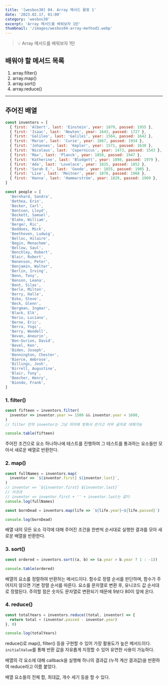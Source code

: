 ```yaml
---
title: '[wesbos30] 04. Array 메서드 활용 1'
date: '2023.02.17, 01:00'
category: 'wesbos30'
excerpt: 'Array 메서드를 배워보자 1탄'
thumbnail: '/images/wesbos04-array-method1.webp'
---
```


> 💡 Array 메서드를 배워보자 1탄

## 배워야 할 메서드 목록

1. array.filter()
2. array.map()
3. array.sort()
4. array.reduce()

---

## 주어진 배열

```jsx
const inventors = [
  { first: 'Albert', last: 'Einstein', year: 1879, passed: 1955 },
  { first: 'Isaac', last: 'Newton', year: 1643, passed: 1727 },
  { first: 'Galileo', last: 'Galilei', year: 1564, passed: 1642 },
  { first: 'Marie', last: 'Curie', year: 1867, passed: 1934 },
  { first: 'Johannes', last: 'Kepler', year: 1571, passed: 1630 },
  { first: 'Nicolaus', last: 'Copernicus', year: 1473, passed: 1543 },
  { first: 'Max', last: 'Planck', year: 1858, passed: 1947 },
  { first: 'Katherine', last: 'Blodgett', year: 1898, passed: 1979 },
  { first: 'Ada', last: 'Lovelace', year: 1815, passed: 1852 },
  { first: 'Sarah E.', last: 'Goode', year: 1855, passed: 1905 },
  { first: 'Lise', last: 'Meitner', year: 1878, passed: 1968 },
  { first: 'Hanna', last: 'Hammarström', year: 1829, passed: 1909 },
]

const people = [
  'Bernhard, Sandra',
  'Bethea, Erin',
  'Becker, Carl',
  'Bentsen, Lloyd',
  'Beckett, Samuel',
  'Blake, William',
  'Berger, Ric',
  'Beddoes, Mick',
  'Beethoven, Ludwig',
  'Belloc, Hilaire',
  'Begin, Menachem',
  'Bellow, Saul',
  'Benchley, Robert',
  'Blair, Robert',
  'Benenson, Peter',
  'Benjamin, Walter',
  'Berlin, Irving',
  'Benn, Tony',
  'Benson, Leana',
  'Bent, Silas',
  'Berle, Milton',
  'Berry, Halle',
  'Biko, Steve',
  'Beck, Glenn',
  'Bergman, Ingmar',
  'Black, Elk',
  'Berio, Luciano',
  'Berne, Eric',
  'Berra, Yogi',
  'Berry, Wendell',
  'Bevan, Aneurin',
  'Ben-Gurion, David',
  'Bevel, Ken',
  'Biden, Joseph',
  'Bennington, Chester',
  'Bierce, Ambrose',
  'Billings, Josh',
  'Birrell, Augustine',
  'Blair, Tony',
  'Beecher, Henry',
  'Biondo, Frank',
]
```

### 1. filter()

```jsx
const fifteen = inventors.filter(
  inventor => inventor.year >= 1500 && inventor.year < 1600,
)
// filter 안의 inventor는 그냥 의미에 맞춰서 쓴거고 아무 글자로 대체가능

console.table(fifteen)
```

주어진 조건으로 요소 하나하나에 테스트를 진행하여 그 테스트를 통과하는 요소들만 모아서 새로운 배열로 반환한다.

### 2. map()

```jsx
const fullNames = inventors.map(
  inventor => `${inventor.first} ${inventor.last}`,
)
// inventor => `${inventor.first} ${inventor.last}`
// 이것과
// inventor => inventor.first + '' + inventor.last는 같다
console.log(fullNames)

const bornDead = inventors.map(life => `${life.year}~${life.passed}`)

console.log(bornDead)
```

배열 내의 모든 요소 각각에 대해 주어진 조건을 한번씩 순서대로 실행한 결과를 모아 새로운 배열을 반환한다.

### 3. sort()

```jsx
const ordered = inventors.sort((a, b) => (a.year > b.year ? 1 : -1))

console.table(ordered)
```

배열의 요소를 정렬하여 반환하는 메서드이다.
함수로 정렬 순서를 판단하며, 함수가 주어지지 않으면 기본 정렬 순서를 따른다. 요소를 문자열로 변환 후, 유니코드 값 순서대로 정렬된다. 주의할 점은 숫자도 문자열로 변환되기 때문에 9보다 80이 앞에 온다.

### 4. reduce()

```jsx
const totalYears = inventors.reduce((total, inventor) => {
  return total + (inventor.passed - inventor.year)
}, 0)

console.log(totalYears)
```

reduce()로 map(), filter() 등을 구현할 수 있어 가장 활용도가 높은 메서드이다.
`initialValue`를 통해 반환 값을 자유롭게 지정할 수 있어 유연한 사용이 가능하다.

배열의 각 요소에 대해 callback을 실행해 하나의 결과값 (누적 계산 결과값)을 반환하여 reduce라고 이름 붙었다.

배열 요소들의 전체 합, 최대값, 개수 세기 등을 할 수 있다.
